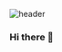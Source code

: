 ![header](https://capsule-render.vercel.app/api?type=slice&color=d1ccc0&height=300&section=header&text=JeongEun%20Bae&fontSize=90)

### Hi there 👋

<!--
**JeongEunBae/JeongEunBae** is a ✨ _special_ ✨ repository because its `README.md` (this file) appears on your GitHub profile.

Here are some ideas to get you started:

- 🔭 I’m currently working on ...
- 🌱 I’m currently learning ...
- 👯 I’m looking to collaborate on ...
- 🤔 I’m looking for help with ...
- 💬 Ask me about ...
- 📫 How to reach me: ...
- 😄 Pronouns: ...
- ⚡ Fun fact: ...
-->

